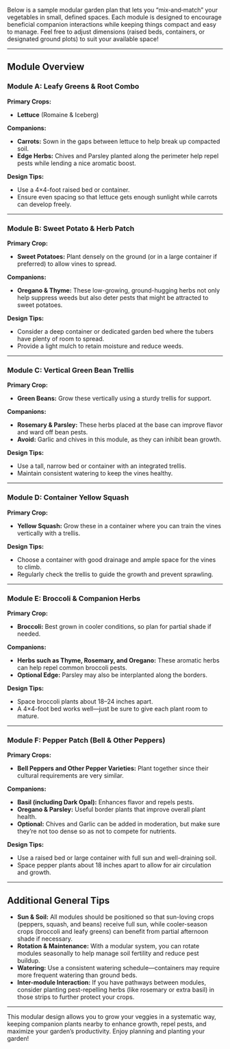 Below is a sample modular garden plan that lets you “mix‐and‐match” your vegetables in small, defined spaces. Each module is designed to encourage beneficial companion interactions while keeping things compact and easy to manage. Feel free to adjust dimensions (raised beds, containers, or designated ground plots) to suit your available space!

---

## Module Overview

### **Module A: Leafy Greens & Root Combo**  
**Primary Crops:**  
- **Lettuce** (Romaine & Iceberg)

**Companions:**  
- **Carrots:** Sown in the gaps between lettuce to help break up compacted soil.  
- **Edge Herbs:** Chives and Parsley planted along the perimeter help repel pests while lending a nice aromatic boost.

**Design Tips:**  
- Use a 4×4-foot raised bed or container.  
- Ensure even spacing so that lettuce gets enough sunlight while carrots can develop freely.

---

### **Module B: Sweet Potato & Herb Patch**  
**Primary Crop:**  
- **Sweet Potatoes:** Plant densely on the ground (or in a large container if preferred) to allow vines to spread.

**Companions:**  
- **Oregano & Thyme:** These low-growing, ground-hugging herbs not only help suppress weeds but also deter pests that might be attracted to sweet potatoes.

**Design Tips:**  
- Consider a deep container or dedicated garden bed where the tubers have plenty of room to spread.  
- Provide a light mulch to retain moisture and reduce weeds.

---

### **Module C: Vertical Green Bean Trellis**  
**Primary Crop:**  
- **Green Beans:** Grow these vertically using a sturdy trellis for support.

**Companions:**  
- **Rosemary & Parsley:** These herbs placed at the base can improve flavor and ward off bean pests.  
- **Avoid:** Garlic and chives in this module, as they can inhibit bean growth.

**Design Tips:**  
- Use a tall, narrow bed or container with an integrated trellis.  
- Maintain consistent watering to keep the vines healthy.

---

### **Module D: Container Yellow Squash**  
**Primary Crop:**  
- **Yellow Squash:** Grow these in a container where you can train the vines vertically with a trellis.

**Design Tips:**  
- Choose a container with good drainage and ample space for the vines to climb.  
- Regularly check the trellis to guide the growth and prevent sprawling.

---

### **Module E: Broccoli & Companion Herbs**  
**Primary Crop:**  
- **Broccoli:** Best grown in cooler conditions, so plan for partial shade if needed.

**Companions:**  
- **Herbs such as Thyme, Rosemary, and Oregano:** These aromatic herbs can help repel common broccoli pests.  
- **Optional Edge:** Parsley may also be interplanted along the borders.

**Design Tips:**  
- Space broccoli plants about 18–24 inches apart.  
- A 4×4-foot bed works well—just be sure to give each plant room to mature.

---

### **Module F: Pepper Patch (Bell & Other Peppers)**  
**Primary Crops:**  
- **Bell Peppers and Other Pepper Varieties:** Plant together since their cultural requirements are very similar.

**Companions:**  
- **Basil (including Dark Opal):** Enhances flavor and repels pests.  
- **Oregano & Parsley:** Useful border plants that improve overall plant health.  
- **Optional:** Chives and Garlic can be added in moderation, but make sure they’re not too dense so as not to compete for nutrients.

**Design Tips:**  
- Use a raised bed or large container with full sun and well-draining soil.  
- Space pepper plants about 18 inches apart to allow for air circulation and growth.

---

## Additional General Tips

- **Sun & Soil:** All modules should be positioned so that sun-loving crops (peppers, squash, and beans) receive full sun, while cooler-season crops (broccoli and leafy greens) can benefit from partial afternoon shade if necessary.
- **Rotation & Maintenance:** With a modular system, you can rotate modules seasonally to help manage soil fertility and reduce pest buildup.
- **Watering:** Use a consistent watering schedule—containers may require more frequent watering than ground beds.
- **Inter-module Interaction:** If you have pathways between modules, consider planting pest-repelling herbs (like rosemary or extra basil) in those strips to further protect your crops.

---

This modular design allows you to grow your veggies in a systematic way, keeping companion plants nearby to enhance growth, repel pests, and maximize your garden’s productivity. Enjoy planning and planting your garden!
